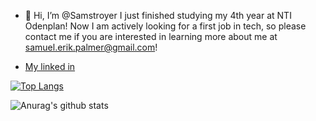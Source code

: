 - 👋 Hi, I’m @Samstroyer
I just finished studying my 4th year at NTI Odenplan! Now I am actively looking for a first job in tech, so please contact me if you are interested in learning more about me at samuel.erik.palmer@gmail.com!

* [My linked in](https://www.linkedin.com/in/samuel-palmér-b1b147257/)

  
[![Top Langs](https://github-readme-stats.vercel.app/api/top-langs/?username=Samstroyer&layout=compact)](https://github.com/anuraghazra/github-readme-stats)

![Anurag's github stats](https://github-readme-stats.vercel.app/api?username=Samstroyer)
